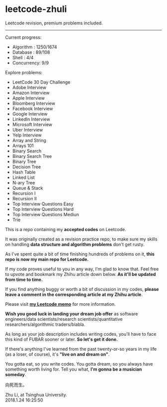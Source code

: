# leetcode-zhuli
Leetcode revision, premium problems included.
<hr/>

Current progress:
- Algorithm  : 1250/1674
- Database   : 89/108
- Shell      : 4/4
- Concurrency: 9/9

Explore problems:
- LeetCode 30 Day Challenge
- Adobe Interview
- Amazon Interview
- Apple Interview
- Bloomberg Interview
- Facebook Interview
- Google Interview
- LinkedIn Interview
- Microsoft Interview
- Uber Interview
- Yelp Interview
- Array and String
- Arrays 101
- Binary Search
- Binary Search Tree
- Binary Tree
- Decision Tree
- Hash Table
- Linked List
- N-ary Tree
- Queue & Stack
- Recursion I
- Recursion II
- Top Interview Questions Easy
- Top Interview Questions Hard
- Top Interview Questions Mediun
- Trie

This is a repo containing my <b>accepted codes</b> on Leetcode.

It was originally created as a revision practice repo, to make sure my skills on handling <b>data structure and algorithm problems</b> don't get rusty.

As I've spent quite a bit of time finishing hundreds of problems on it, <b>this repo is now my main repo for Leetcode.</b>

If my code proves useful to you in any way, I'm glad to know that. Feel free to upvote and bookmark my Zhihu article down below. <b>As it'll be updated from time to time.</b>

If you find anything buggy or worth a bit of discussion in my codes, <b>please leave a comment in the corresponding article at my Zhihu article</b>.

Please visit <b>[my Leetcode memo](https://zhuanlan.zhihu.com/p/25697275)</b> for more information.

<b>Wish you good luck in landing your dream job offer</b> as software engineers/data scientists/research scientists/quantitative researchers/algorithmic traders/blabla.

As long as your job description includes writing codes, you'll have to face this kind of FUBAR sooner or later. <b>So let's get it done.</b>

If there's anything I've learned from the past twenty-or-so years in my life (as a loser, of course), it's <b>"live on and dream on"</b>.

You gotta eat, so you write codes. You gotta dream, so you always have something worth living for. Tell you what, <b>I'm gonna be a musician someday</b>.

向死而生。

Zhu Li, at Tsinghua University.<br/>
2018.1.24 16:25:50
